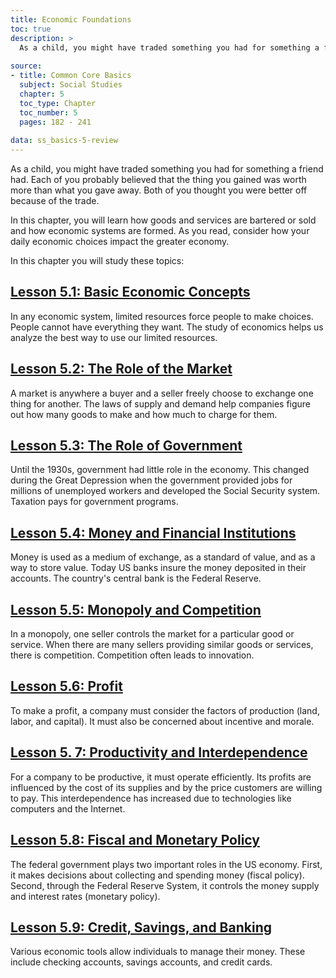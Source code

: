 ```yaml
---
title: Economic Foundations
toc: true
description: >
  As a child, you might have traded something you had for something a friend had. Each of you probably believed that the thing you gained was worth more than what you gave away. Both of you thought you were better off because of the trade.
  
source:
- title: Common Core Basics
  subject: Social Studies
  chapter: 5
  toc_type: Chapter
  toc_number: 5
  pages: 182 - 241
  
data: ss_basics-5-review
---
```

As a child, you might have traded something you had for something a friend had. Each of you probably believed that the thing you gained was worth more than what you gave away. Both of you thought you were better off because of the trade.

In this chapter, you will learn how goods and services are bartered or sold and how economic systems are formed. As you read, consider how your daily economic choices impact the greater economy.

In this chapter you will study these topics:

## [Lesson 5.1: Basic Economic Concepts](lesson-5.1)

In any economic system, limited resources force people to make choices. People cannot have everything they want. The study of economics helps us analyze the best way to use our limited resources.

## [Lesson 5.2: The Role of the Market](lesson-5.2)

A market is anywhere a buyer and a seller freely choose to exchange one thing for another. The laws of supply and demand help companies figure out how many goods to make and how much to charge for them.

## [Lesson 5.3: The Role of Government](lesson-5.3)

Until the 1930s, government had little role in the economy. This changed during the Great Depression when the government provided jobs for millions of unemployed workers and developed the Social Security system. Taxation pays for government programs.

## [Lesson 5.4: Money and Financial Institutions](lesson-5.4)

Money is used as a medium of exchange, as a standard of value, and as a way to store value. Today US banks insure the money deposited in their accounts. The country's central bank is the Federal Reserve.

## [Lesson 5.5: Monopoly and Competition](lesson-5.5)

In a monopoly, one seller controls the market for a particular good or service. When there are many sellers providing similar goods or services, there is competition. Competition often leads to innovation.

## [Lesson 5.6: Profit](lesson-5.6)

To make a profit, a company must consider the factors of production (land, labor, and capital). It must also be concerned about incentive and morale.

## [Lesson 5. 7: Productivity and Interdependence](lesson-5.7)

For a company to be productive, it must operate efficiently. Its profits are influenced by the cost of its supplies and by the price customers are willing to pay. This interdependence has increased due to technologies like computers and the Internet.

## [Lesson 5.8: Fiscal and Monetary Policy](lesson-5.8)

The federal government plays two important roles in the US economy. First, it makes decisions about collecting and spending money (fiscal policy). Second, through the Federal Reserve System, it controls the money supply and interest rates (monetary policy).

## [Lesson 5.9: Credit, Savings, and Banking](lesson-5.9)

Various economic tools allow individuals to manage their money. These include checking accounts, savings accounts, and credit cards.